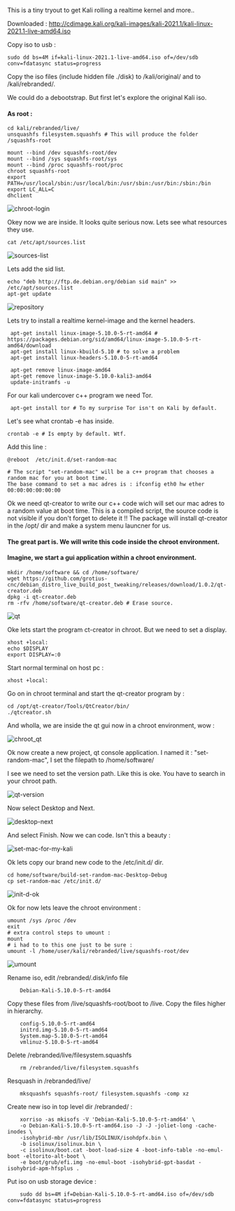 This is a tiny tryout to get Kali rolling a realtime kernel and more..

Downloaded : http://cdimage.kali.org/kali-images/kali-2021.1/kali-linux-2021.1-live-amd64.iso

Copy iso to usb :

    sudo dd bs=4M if=kali-linux-2021.1-live-amd64.iso of=/dev/sdb conv=fdatasync status=progress
    
Copy the iso files (include hidden file ./disk) to /kali/original/ and to /kali/rebranded/.  

We could do a debootstrap. But first let's explore the original Kali iso.

#### As root :

    cd kali/rebranded/live/
    unsquashfs filesystem.squashfs # This will produce the folder /squashfs-root

    mount --bind /dev squashfs-root/dev
    mount --bind /sys squashfs-root/sys
    mount --bind /proc squashfs-root/proc
    chroot squashfs-root
    export PATH=/usr/local/sbin:/usr/local/bin:/usr/sbin:/usr/bin:/sbin:/bin
    export LC_ALL=C
    dhclient

![chroot-login](https://user-images.githubusercontent.com/44880102/112771304-31333400-8ff9-11eb-93aa-355c770ae935.png)

Okey now we are inside. It looks quite serious now. Lets see what resources they use.

    cat /etc/apt/sources.list
![sources-list](https://user-images.githubusercontent.com/44880102/112771631-c4209e00-8ffa-11eb-9e80-74c35131af2f.png)
    
Lets add the sid list.

    echo "deb http://ftp.de.debian.org/debian sid main" >> /etc/apt/sources.list
    apt-get update   
    
![repository](https://user-images.githubusercontent.com/44880102/112771911-1b733e00-8ffc-11eb-980f-a49ac67dfe17.png)

Lets try to install a realtime kernel-image and the kernel headers.
    
     apt-get install linux-image-5.10.0-5-rt-amd64 # https://packages.debian.org/sid/amd64/linux-image-5.10.0-5-rt-amd64/download
     apt-get install linux-kbuild-5.10 # to solve a problem
     apt-get install linux-headers-5.10.0-5-rt-amd64
     
     apt-get remove linux-image-amd64
     apt-get remove linux-image-5.10.0-kali3-amd64
     update-initramfs -u 

For our kali undercover c++ program we need Tor.

     apt-get install tor # To my surprise Tor isn't on Kali by default.
     
Let's see what crontab -e has inside.

    crontab -e # Is empty by default. Wtf.

Add this line :

    @reboot  /etc/init.d/set-random-mac  
    
    # The script "set-random-mac" will be a c++ program that chooses a random mac for you at boot time.
    The base command to set a mac adres is : ifconfig eth0 hw ether 00:00:00:00:00:00
     
Ok we need qt-creator to write our c++ code wich will set our mac adres to a random value at boot time. 
This is a compiled script, the source code is not visible if you don't forget to delete it !!
The package will install qt-creator in the /opt/ dir and make a system menu launcner for us.

#### The great part is. We will write this code inside the chroot environment.
#### Imagine, we start a gui application within a chroot environment.

    mkdir /home/software && cd /home/software/
    wget https://github.com/grotius-cnc/debian_distro_live_build_post_tweaking/releases/download/1.0.2/qt-creator.deb
    dpkg -i qt-creator.deb
    rm -rfv /home/software/qt-creator.deb # Erase source.

![qt](https://user-images.githubusercontent.com/44880102/112773035-4b254480-9002-11eb-8b07-1c24a9fa425e.png)

Oke lets start the program ct-creator in chroot. But we need to set a display.

    xhost +local:
    echo $DISPLAY
    export DISPLAY=:0
    
Start normal terminal on host pc :

    xhost +local:

Go on in chroot terminal and start the qt-creator program by :

    cd /opt/qt-creator/Tools/QtCreator/bin/
    ./qtcreator.sh

And wholla, we are inside the qt gui now in a chroot environment, wow :

![chroot_qt](https://user-images.githubusercontent.com/44880102/112773564-7dd03c80-9004-11eb-8f02-219542bd1cc9.png)

Ok now create a new project, qt console application. I named it : "set-random-mac", I set the filepath to /home/software/

I see we need to set the version path. Like this is oke. You have to search in your chroot path.

![qt-version](https://user-images.githubusercontent.com/44880102/112774116-95a8c000-9006-11eb-9b1a-6a5c2d217fd0.png)

Now select Desktop and Next.

![desktop-next](https://user-images.githubusercontent.com/44880102/112774156-bc66f680-9006-11eb-8ff8-9b3055eb3064.png)

And select Finish. Now we can code. Isn't this a beauty :

![set-mac-for-my-kali](https://user-images.githubusercontent.com/44880102/112775578-4dd86780-900b-11eb-81e4-d5fc25f52a9c.png)

Ok lets copy our brand new code to the /etc/init.d/ dir.

    cd home/software/build-set-random-mac-Desktop-Debug
    cp set-random-mac /etc/init.d/
    
![init-d-ok](https://user-images.githubusercontent.com/44880102/112776175-fb984600-900c-11eb-8750-492dc470b1c2.png)

Ok for now lets leave the chroot environment :

    umount /sys /proc /dev 
    exit
    # extra control steps to umount :
    mount
    # i had to to this one just to be sure :
    umount -l /home/user/kali/rebranded/live/squashfs-root/dev
    
 ![umount](https://user-images.githubusercontent.com/44880102/112776457-bcb6c000-900d-11eb-9a94-df396e10ab1e.png)

Rename iso, edit /rebranded/.disk/info file
 
        Debian-Kali-5.10.0-5-rt-amd64
        
Copy these files from /live/squashfs-root/boot to /live. Copy the files higher in hierarchy.

        config-5.10.0-5-rt-amd64
        initrd.img-5.10.0-5-rt-amd64
        System.map-5.10.0-5-rt-amd64
        vmlinuz-5.10.0-5-rt-amd64
    
Delete /rebranded/live/filesystem.squashfs

        rm /rebranded/live/filesystem.squashfs
        
Resquash in /rebranded/live/

        mksquashfs squashfs-root/ filesystem.squashfs -comp xz
        
Create new iso in top level dir /rebranded/ :

        xorriso -as mkisofs -V 'Debian-Kali-5.10.0-5-rt-amd64' \
        -o Debian-Kali-5.10.0-5-rt-amd64.iso -J -J -joliet-long -cache-inodes \
        -isohybrid-mbr /usr/lib/ISOLINUX/isohdpfx.bin \
        -b isolinux/isolinux.bin \
        -c isolinux/boot.cat -boot-load-size 4 -boot-info-table -no-emul-boot -eltorito-alt-boot \
        -e boot/grub/efi.img -no-emul-boot -isohybrid-gpt-basdat -isohybrid-apm-hfsplus .

Put iso on usb storage device :

        sudo dd bs=4M if=Debian-Kali-5.10.0-5-rt-amd64.iso of=/dev/sdb conv=fdatasync status=progress


    
    
    
    
    
    
    
    
    
    
    
    
    
    
    
